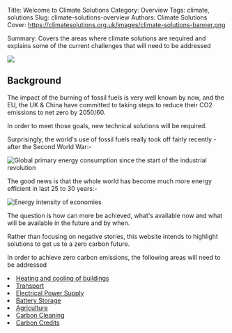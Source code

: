 Title:  Welcome to Climate Solutions
Category: Overview
Tags: climate, solutions
Slug: climate-solutions-overview
Authors: Climate Solutions
Cover: https://climatesolutions.org.uk/images/climate-solutions-banner.png

Summary: Covers the areas where climate solutions are required and explains some of the current challenges that will need to be addressed

<img src="https://climatesolutions.org.uk/images/climate-solutions-banner.png"/>

<h2>Background</h2>
The impact of the burning of fossil fuels is very well known by now, and the EU, the UK & China have committed to taking steps to reduce their CO2 emissions to net zero by 2050/60.

In order to meet those goals, new technical solutions will be required.

Surprisingly, the world's use of fossil fuels really took off fairly recently - after the Second World War:-

<img src="https://climatesolutions.org.uk/images/global-primary-energy_v13_850x600.png" alt="Global primary energy consumption since the start of the industrial revolution">

The good news is that the whole world has become much more energy efficient in last 25 to 30 years:-

<img alt="Energy intensity of economies" src="https://climatesolutions.org.uk/images/energy-intensity-of-economies_v3_850x600.png">

The question is how can more be achieved, what's available now and what will be available in the future and by when.

Rather than focusing on negative stories, this website intends to highlight solutions to get us to a zero carbon future.

In order to achieve zero carbon emissions, the following areas will need to be addressed

<li><a href="building-energy-usage.html">Heating and cooling of buildings</a></li>
<li><a href="transport.html">Transport</a></li>
<li><a href="electricity.html">Electrical Power Supply</a></li>
<li><a href="energy-storage.html">Battery Storage</a></li>
<li><a href="agriculture.html">Agriculture</a></li>
<li><a href="carbon-cleaning.html">Carbon Cleaning</a></li>
<li><a href="carbon-credits.html">Carbon Credits</a></li>

